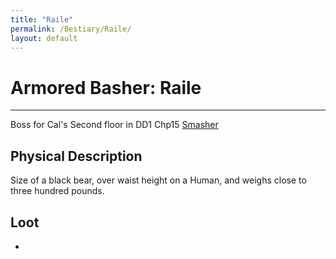 ```yaml
---
title: "Raile"
permalink: /Bestiary/Raile/
layout: default
---
```

# Armored Basher: Raile
---
Boss for Cal's Second floor in DD1 Chp15
[Smasher](Smasher.md)
## Physical Description
Size of a black bear, over waist height on a Human, and weighs close to three hundred pounds.

## Loot
- 